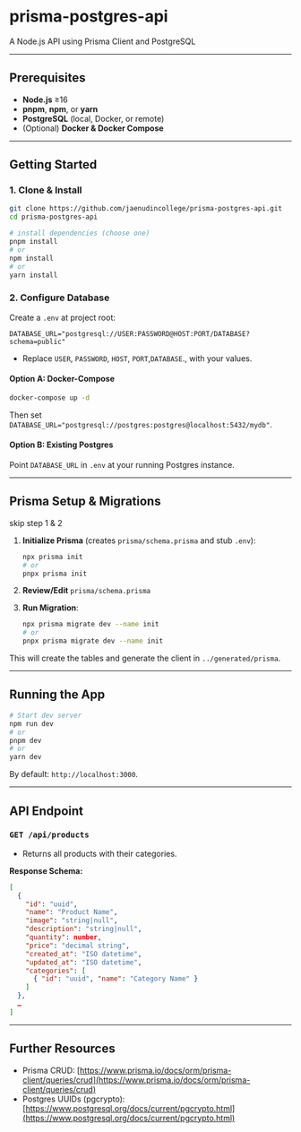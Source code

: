 # prisma-postgres-api

A Node.js API using Prisma Client and PostgreSQL

---

## Prerequisites

- **Node.js** ≥16
- **pnpm**, **npm**, or **yarn**
- **PostgreSQL** (local, Docker, or remote)
- (Optional) **Docker & Docker Compose**

---

## Getting Started

### 1. Clone & Install

```bash
git clone https://github.com/jaenudincollege/prisma-postgres-api.git
cd prisma-postgres-api

# install dependencies (choose one)
pnpm install
# or
npm install
# or
yarn install
```

### 2. Configure Database

Create a `.env` at project root:

```env
DATABASE_URL="postgresql://USER:PASSWORD@HOST:PORT/DATABASE?schema=public"
```

- Replace `USER`, `PASSWORD`, `HOST`, `PORT`,`DATABASE`., with your values.

#### Option A: Docker-Compose

```bash
docker-compose up -d
```

Then set `DATABASE_URL="postgresql://postgres:postgres@localhost:5432/mydb"`.

#### Option B: Existing Postgres

Point `DATABASE_URL` in `.env` at your running Postgres instance.

---

## Prisma Setup & Migrations

skip step 1 & 2

1. **Initialize Prisma** (creates `prisma/schema.prisma` and stub `.env`):

   ```bash
   npx prisma init
   # or
   pnpx prisma init
   ```

2. **Review/Edit** `prisma/schema.prisma`

3. **Run Migration**:

   ```bash
   npx prisma migrate dev --name init
   # or
   pnpx prisma migrate dev --name init
   ```

This will create the tables and generate the client in `../generated/prisma`.

---

## Running the App

```bash
# Start dev server
npm run dev
# or
pnpm dev
# or
yarn dev
```

By default: `http://localhost:3000`.

---

## API Endpoint

### **`GET /api/products`**

- Returns all products with their categories.

**Response Schema:**

```json
[
  {
    "id": "uuid",
    "name": "Product Name",
    "image": "string|null",
    "description": "string|null",
    "quantity": number,
    "price": "decimal string",
    "created_at": "ISO datetime",
    "updated_at": "ISO datetime",
    "categories": [
      { "id": "uuid", "name": "Category Name" }
    ]
  },
  …
]
```

---

## Further Resources

- Prisma CRUD: [https://www.prisma.io/docs/orm/prisma-client/queries/crud](https://www.prisma.io/docs/orm/prisma-client/queries/crud)
- Postgres UUIDs (pgcrypto): [https://www.postgresql.org/docs/current/pgcrypto.html](https://www.postgresql.org/docs/current/pgcrypto.html)
